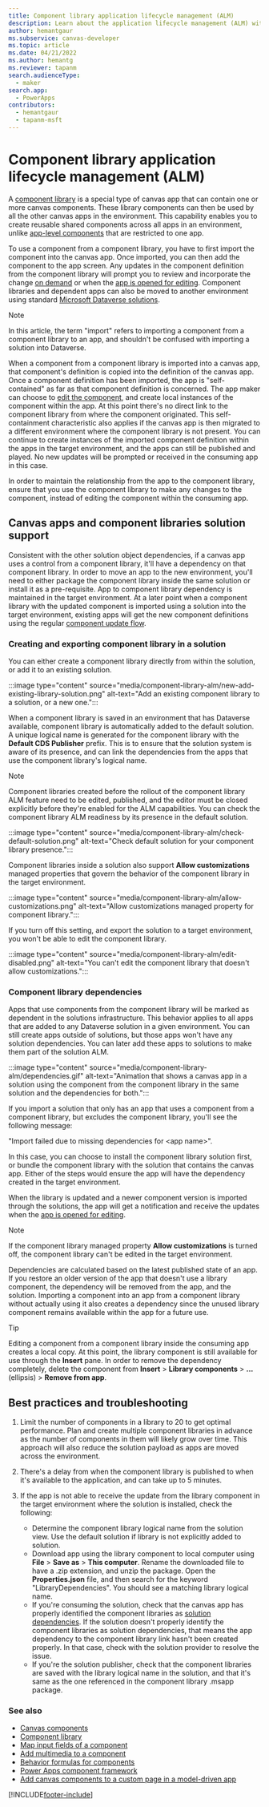 ```yaml
---
title: Component library application lifecycle management (ALM)
description: Learn about the application lifecycle management (ALM) with component libraries
author: hemantgaur
ms.subservice: canvas-developer
ms.topic: article
ms.date: 04/21/2022
ms.author: hemantg
ms.reviewer: tapanm
search.audienceType:
  - maker
search.app:
  - PowerApps
contributors:
  - hemantgaur
  - tapanm-msft
---
```


# Component library application lifecycle management (ALM)

A [component library](component-library.md) is a special type of canvas app that can contain one or more canvas components. These library components can then be used by all the other canvas apps in the environment. This capability enables you to create reusable shared components across all apps in an environment, unlike [app-level components](create-component.md#components-in-canvas-apps) that are restricted to one app.

To use a component from a component library, you have to first import the component into the canvas app. Once imported, you can then add the component to the app screen. Any updates in the component definition from the component library will prompt you to review and incorporate the change [on demand](component-library.md#method-2-proactive-check-for-updates) or when the [app is opened for editing](component-library.md#method-1-component-update-notification-on-app-edit). Component libraries and dependent apps can also be moved to another environment using standard [Microsoft Dataverse solutions](/power-platform/alm/solution-concepts-alm).

> [!NOTE]
> In this article, the term "import" refers to importing a component from a component library to an app, and shouldn't be confused with importing a solution into Dataverse.

When a component from a component library is imported into a canvas app, that component's definition is copied into the definition of the canvas app. Once a component definition has been imported, the app is "self-contained" as far as that component definition is concerned. The app maker can choose to [edit the component](component-library.md#library-component-customization), and create  local instances of the component within the app. At this point there's no direct link to the component library from where the component originated. This self-containment characteristic also applies if the canvas app is then migrated to a different environment where the component library is not present.
You can continue to create instances of the imported component definition within the apps in the target environment, and the apps can still be published and played. No new updates will be prompted or received in the consuming app in this case.

In order to maintain the relationship from the app to the component library, ensure that you use the component library to make any changes to the component, instead of editing the component within the consuming app.

## Canvas apps and component libraries solution support

Consistent with the other solution object dependencies, if a canvas app uses a control from a component library, it'll have a dependency on that component library. In order to move an app to the new environment, you'll need to either package the component library inside the same solution or install it as a pre-requisite. App to component library dependency is maintained in the target environment. At a later point when a component library with the updated component is imported using a solution into the target environment, existing apps will get the new component definitions using the regular [component update flow](component-library.md#update-a-component-library).

### Creating and exporting component library in a solution

You can either create a component library directly from within the solution, or add it to an existing solution.

:::image type="content" source="media/component-library-alm/new-add-existing-library-solution.png" alt-text="Add an existing component library to a solution, or a new one.":::

When a component library is saved in an environment that has Dataverse available, component library is automatically added to the default solution. A unique logical name is generated for the component library with the **Default CDS Publisher** prefix. This is to ensure that the solution system is aware of its presence, and can link the dependencies from the apps that use the component library's logical name.

> [!NOTE]
> Component libraries created before the rollout of the component library ALM feature need to be edited, published, and the editor must be closed explicitly before they're enabled for the ALM capabilities. You can check the component library ALM readiness by its presence in the default solution.

:::image type="content" source="media/component-library-alm/check-default-solution.png" alt-text="Check default solution for your component library presence.":::

Component libraries inside a solution also support **Allow customizations** managed properties that govern the behavior of the component library in the target environment.

:::image type="content" source="media/component-library-alm/allow-customizations.png" alt-text="Allow customizations managed property for component library.":::

If you turn off this setting, and export the solution to a target environment, you won't be able to edit the component library.

:::image type="content" source="media/component-library-alm/edit-disabled.png" alt-text="You can't edit the component library that doesn't allow customizations.":::

### Component library dependencies

Apps that use components from the component library will be marked as dependent in the solutions infrastructure. This behavior applies to all apps that are added to any Dataverse solution in a given environment. You can still create apps outside of solutions, but those apps won't have any solution dependencies. You can later add these apps to solutions to make them part of the solution ALM.

:::image type="content" source="media/component-library-alm/dependencies.gif" alt-text="Animation that shows a canvas app in a solution using the component from the component library in the same solution and the dependencies for both.":::

If you import a solution that only has an app that uses a component from a component library, but excludes the component library, you'll see the following message:

"Import failed due to missing dependencies for \<app name\>".

In this case, you can choose to install the component library solution first, or bundle the component library with the solution that contains the canvas app. Either of the steps would ensure the app will have the dependency created in the target environment.

When the library is updated and a newer component version is imported through the solutions, the app will get a notification and receive the updates when the [app is opened for editing](component-library.md#method-1-component-update-notification-on-app-edit).

> [!NOTE]
> If the component library managed property **Allow customizations** is turned off, the component library can't be edited in the target environment.

Dependencies are calculated based on the latest published state of an app. If you restore an older version of the app that doesn't use a library component, the dependency will be removed from the app, and the solution. Importing a component into an app from a component library without actually using it also creates a dependency since the unused library component remains available within the app for a future use.

> [!TIP]
> Editing a component from a component library inside the consuming app creates a local copy. At this point, the library component is still available for use through the **Insert** pane. In order to remove the dependency completely, delete the component from **Insert** > **Library components** > **...** (ellipsis) > **Remove from app**.

## Best practices and troubleshooting

1. Limit the number of components in a library to 20 to get optimal performance. Plan and create multiple component libraries in advance as the number of components in them will likely grow over time. This approach will also reduce the solution payload as apps are moved across the environment.

1. There's a delay from when the component library is published to when it's available to the application, and can take up to 5 minutes.

1. If the app is not able to receive the update from the library component in the target environment where the solution is installed, check the following:

    - Determine the component library logical name from the solution view. Use the default solution if library is not explicitly added to solution.
    - Download app using the library component to local computer using **File** > **Save as** > **This computer**. Rename the downloaded file to have a .zip extension, and unzip the package. Open the **Properties.json** file, and then search for the keyword "LibraryDependencies". You should see a matching library logical name.
    - If you're consuming the solution, check that the canvas app has properly identified the component libraries as [solution dependencies](/power-platform/alm/solution-concepts-alm#solution-dependencies). If the solution doesn't properly identify the component libraries as solution dependencies, that means the app dependency to the component library link hasn't been created properly. In that case, check with the solution provider to resolve the issue.
    - If you're the solution publisher, check that the component libraries are saved with the library logical name in the solution, and that it's same as the one referenced in the component library .msapp package.

### See also

- [Canvas components](create-component.md)
- [Component library](component-library.md)
- [Map input fields of a component](map-component-input-fields.md)
- [Add multimedia to a component](component-multimedia.md)
- [Behavior formulas for components](component-behavior.md)
- [Power Apps component framework](../../developer/component-framework/component-framework-for-canvas-apps.md) 
- [Add canvas components to a custom page in a model-driven app](../model-driven-apps/page-canvas-components.md)

[!INCLUDE[footer-include](../../includes/footer-banner.md)]
